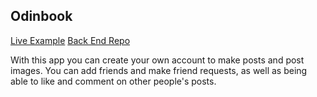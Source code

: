 ## Odinbook

[Live Example](https://odinbook-production-a5e1.up.railway.app/)
[Back End Repo](https://github.com/MichaelShawUK/odinbook-api)

With this app you can create your own account to make posts and post images. You can add friends and make friend requests, as well as being able to like and comment on other people's posts. 
